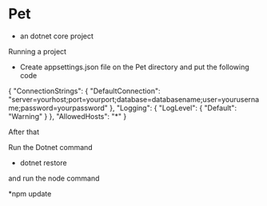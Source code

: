 # Pet
* an dotnet core project 

Running a project

* Create appsettings.json file on the Pet directory and put the following code

{
  "ConnectionStrings": {
    "DefaultConnection": "server=yourhost;port=yourport;database=databasename;user=yourusername;password=yourpassword"
  },
  "Logging": {
    "LogLevel": {
      "Default": "Warning"
    }
  },
  "AllowedHosts": "*"
}

After that 

Run the Dotnet command

* dotnet restore

and run the node command

*npm update